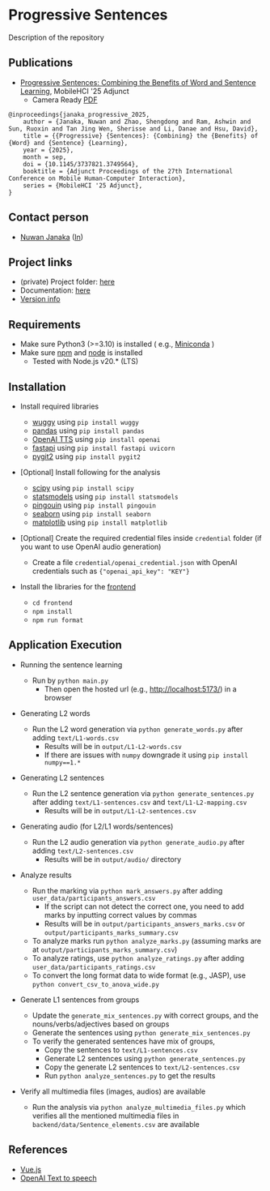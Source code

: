 # Progressive Sentences
Description of the repository

## Publications
- [Progressive Sentences: Combining the Benefits of Word and Sentence Learning](https://www.doi.org/10.1145/3737821.3749564), MobileHCI '25 Adjunct
  - Camera Ready [PDF](paper/MobileHCI2025_ProgressiveSentences.pdf)
```
@inproceedings{janaka_progressive_2025,
    author = {Janaka, Nuwan and Zhao, Shengdong and Ram, Ashwin and Sun, Ruoxin and Tan Jing Wen, Sherisse and Li, Danae and Hsu, David},
    title = {{Progressive} {Sentences}: {Combining} the {Benefits} of {Word} and {Sentence} {Learning},
    year = {2025},
    month = sep,
    doi = {10.1145/3737821.3749564},
    booktitle = {Adjunct Proceedings of the 27th International Conference on Mobile Human-Computer Interaction},
    series = {MobileHCI '25 Adjunct},
}
```

## Contact person
- [Nuwan Janaka](https://synteraction.org/our-team) ([In](https://www.linkedin.com/in/nuwan-janaka/))


## Project links
- (private) Project folder: [here](https://drive.google.com/drive/u/1/folders/1hGbxMdgC_lC73Gn7y6Qu99wa9ipbBwOw)
- Documentation: [here](guide_link)
- [Version info](VERSION.md)


## Requirements

- Make sure Python3 (>=3.10) is installed (
  e.g., [Miniconda](https://docs.conda.io/en/latest/miniconda.html) )
- Make sure [npm](https://docs.npmjs.com/downloading-and-installing-node-js-and-npm)
  and [node](https://nodejs.org/en) is installed
    - Tested with Node.js v20.* (LTS)

## Installation

- Install required libraries
    - [wuggy](https://pypi.org/project/wuggy/) using `pip install wuggy`
    - [pandas](https://pandas.pydata.org/) using `pip install pandas`
    - [OpenAI TTS](https://platform.openai.com/docs/guides/text-to-speech)
      using `pip install openai`
    - [fastapi](https://github.com/tiangolo/fastapi) using `pip install fastapi uvicorn`
    - [pygit2](https://pypi.org/project/pygit2/) using `pip install pygit2`
- [Optional] Install following for the analysis
    - [scipy](https://pypi.org/project/scipy) using `pip install scipy`
    - [statsmodels](https://pypi.org/project/statsmodels) using `pip install statsmodels`
    - [pingouin](https://pypi.org/project/pingouin) using `pip install pingouin`
    - [seaborn](https://pypi.org/project/seaborn) using `pip install seaborn`
    - [matplotlib](https://pypi.org/project/matplotlib) using `pip install matplotlib`
- [Optional] Create the required credential files inside `credential` folder (if you want to use
  OpenAI audio generation)
    - Create a file `credential/openai_credential.json` with OpenAI credentials such
      as `{"openai_api_key": "KEY"}`

- Install the libraries for the [frontend](frontend)
    - `cd frontend`
    - `npm install`
    - `npm run format`

## Application Execution

- Running the sentence learning
    - Run by `python main.py`
        - Then open the hosted url (e.g., [http://localhost:5173/](http://localhost:5173/)) in a
          browser

- Generating L2 words
    - Run the L2 word generation via `python generate_words.py` after adding `text/L1-words.csv`
        - Results will be in `output/L1-L2-words.csv`
        - If there are issues with `numpy` downgrade it using `pip install numpy==1.*`

- Generating L2 sentences
    - Run the L2 sentence generation via `python generate_sentences.py` after
      adding `text/L1-sentences.csv` and `text/L1-L2-mapping.csv`
        - Results will be in `output/L1-L2-sentences.csv`

- Generating audio (for L2/L1 words/sentences)
    - Run the L2 audio generation via `python generate_audio.py` after adding `text/L2-sentences.csv`
        - Results will be in `output/audio/` directory

- Analyze results
    - Run the marking via `python mark_answers.py` after adding `user_data/participants_answers.csv`
        - If the script can not detect the correct one, you need to add marks by inputting correct values by commas
        - Results will be in `output/participants_answers_marks.csv` or `output/participants_marks_summary.csv`
    - To analyze marks run `python analyze_marks.py` (assuming marks are at `output/participants_marks_summary.csv`)
    - To analyze ratings, use `python analyze_ratings.py` after adding `user_data/participants_ratings.csv`
    - To convert the long format data to wide format (e.g., JASP), use `python convert_csv_to_anova_wide.py`


- Generate L1 sentences from groups
    - Update the `generate_mix_sentences.py` with correct groups, and the nouns/verbs/adjectives based on groups
    - Generate the sentences using `python generate_mix_sentences.py`
    - To verify the generated sentences have mix of groups,
        - Copy the sentences to `text/L1-sentences.csv`
        - Generate L2 sentences using `python generate_sentences.py`
        - Copy the generate L2 sentences to `text/L2-sentences.csv`
        - Run `python analyze_sentences.py` to get the results

- Verify all multimedia files (images, audios) are available
    - Run the analysis via `python analyze_multimedia_files.py` which verifies all the mentioned multimedia files
      in `backend/data/Sentence_elements.csv` are available

## References

- [Vue.js](https://vuejs.org/guide/quick-start)
- [OpenAI Text to speech](https://platform.openai.com/docs/guides/text-to-speech)
